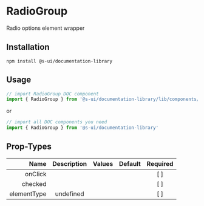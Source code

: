 # RadioGroup
Radio options element wrapper

## Installation
`npm install @s-ui/documentation-library`

## Usage

```js
// import RadioGroup DOC component
import { RadioGroup } from '@s-ui/documentation-library/lib/components/Radio/Radio.js'
```

or

```js
// import all DOC components you need
import { RadioGroup } from '@s-ui/documentation-library'
```

## Prop-Types

| Name | Description | Values  | Default | Required |
| ---: |:---:| ---:| ---: |:---: |
| onClick |  | | |  [ ]  |
| checked |  | | |  [ ]  |
| elementType | undefined | | |  [ ]  |
